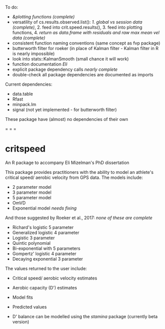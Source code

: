 To do:

* *&plotting functions (complete)*    
* versatility of cs.results.observed.list(): *1. global vs session data (complete)*, 2. feed into crit.speed.results(), 3. feed into plotting functions, 4. *return as data.frame with residuals and raw max mean vel data (complete)*        
* consistent function naming conventions (same concept as fvp package)    
* butterworth filter for roeker (in place of Kalman filter - Kalman filter in R is nearly impossible)    
* look into stats::KalmanSmooth (small chance it will work)    
* function documentation *Eli*    
* explicit package dependency calls *nearly complete*    
* double-check all package dependencies are documented as imports    

Current dependencies:

* data.table    
* Rfast    
* minpack.lm    
* signal (not yet implemented - for butterworth filter)    

These package have (almost) no dependencies of their own    

= = =

# critspeed
An R package to accompany Eli Mizelman's PhD dissertation


This package provides practitioners with the ability to model an athlete's critical speed/ aerobic velocity from GPS data. The models include:    
* 2 parameter model    
* 3 parameter model    
* 5 parameter model    
* OmVD    
* Exponential model *needs fixing*    

And those suggested by Roeker et al., 2017: *none of these are complete*    
* Richard's logistic 5 parameter    
* Generalized logistic 4 parameter    
* Logistic 3 parameter    
* Quintic polynomial    
* Bi-exponential with 5 parameters    
* Gompertz' logistic 4 parameter    
* Decaying exponential 3 parameter    


The values returned to the user include:    
* Critical speed/ aerobic velocity estimates    
* Aerobic capacity (D') estimates    
* Model fits    
* Predicted values    
    
* D' balance can be modelled using the *stamina* package (currently beta version)
